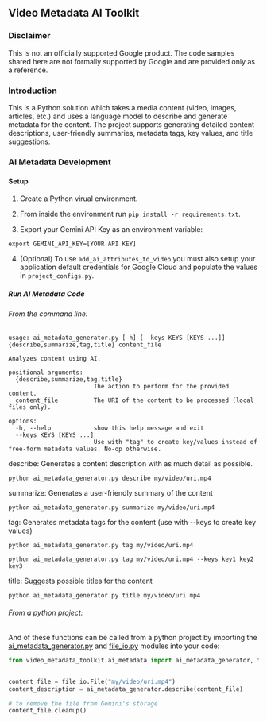 ## **Video Metadata AI Toolkit**

### **Disclaimer**

This is not an officially supported Google product. The code samples shared here
are not formally supported by Google and are provided only as a reference.

### **Introduction**

This is a Python solution which takes a media content (video, images, articles, etc.) and uses a language model to describe and generate metadata for the content. The project supports generating detailed content descriptions, user-friendly summaries, metadata tags, key values, and title suggestions.


### **AI Metadata Development**

#### Setup

1.  Create a Python virual environment.

2.  From inside the environment run `pip install -r requirements.txt`.

3.  Export your Gemini API Key as an environment variable:

```
export GEMINI_API_KEY=[YOUR API KEY]
```

4. (Optional) To use ```add_ai_attributes_to_video``` you must also setup your application default credentials for Google Cloud and populate the values in ```project_configs.py```.

##### **Run AI Metadata Code**

###### From the command line:
```
usage: ai_metadata_generator.py [-h] [--keys KEYS [KEYS ...]] {describe,summarize,tag,title} content_file

Analyzes content using AI.

positional arguments:
  {describe,summarize,tag,title}
                        The action to perform for the provided content.
  content_file          The URI of the content to be processed (local files only).

options:
  -h, --help            show this help message and exit
  --keys KEYS [KEYS ...]
                        Use with "tag" to create key/values instead of free-form metadata values. No-op otherwise.
```

describe: Generates a content description with as much detail as possible.
```
python ai_metadata_generator.py describe my/video/uri.mp4
```

summarize: Generates a user-friendly summary of the content
```
python ai_metadata_generator.py summarize my/video/uri.mp4
```

tag: Generates metadata tags for the content (use with --keys to create key values)
```
python ai_metadata_generator.py tag my/video/uri.mp4
```
```
python ai_metadata_generator.py tag my/video/uri.mp4 --keys key1 key2 key3
```

title: Suggests possible titles for the content
```
python ai_metadata_generator.py title my/video/uri.mp4
```


###### From a python project:

And of these functions can be called from a python project by importing the [ai_metadata_generator.py](https://github.com/google-marketing-solutions/video-metadata-ai-toolkit/video-metadata-ai-toolkit/ai_metadata_generator.py) and [file_io.py](https://github.com/google-marketing-solutions/video-metadata-ai-toolkit/video-metadata-ai-toolkit/file_io.py) modules into your code:

```py
from video_metadata_toolkit.ai_metadata import ai_metadata_generator, file_io


content_file = file_io.File("my/video/uri.mp4")
content_description = ai_metadata_generator.describe(content_file)

# to remove the file from Gemini's storage
content_file.cleanup()
```
